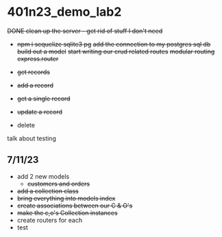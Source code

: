 # 401n23_demo_lab2

~~DONE clean up the server - get rid of stuff I don't need~~

- ~~npm i sequelize sqlite3 pg~~
  ~~add the connection to my postgres sql db~~
  ~~build out a model~~
  ~~start writing our crud related routes~~
  ~~modular routing~~
  ~~express.router~~

- ~~get records~~
- ~~add a record~~
- ~~get a single record~~
- ~~update a record~~
- delete

talk about testing

## 7/11/23

- add 2 new models
  - ~~customers and orders~~
- ~~add a collection class~~
- ~~bring everything into models index~~
- ~~create associations between our C & O's~~
- ~~make the c,o's Collection instances~~
- create routers for each
- test
